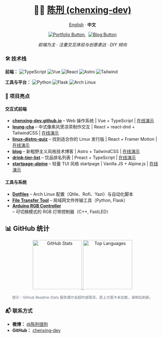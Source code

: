 <h1 align="center">👨‍💻 <a href="https://github.com/chenxing-dev">陈刑 (chenxing-dev)</a></h1>

<p align="center"><a href="./README.md">English</a> · <strong>中文</strong></p>

<p align="center">
  <a href="https://chenxing-dev.github.io" target="_blank">
    <img src="https://img.shields.io/badge/访问个人网站-Portfolio-00b894?style=for-the-badge&logo=vuedotjs&logoColor=white" alt="Portfolio Button" />
  </a>
  &nbsp;
  <a href="https://blog.chenxing.dev/" target="_blank">
    <img src="https://img.shields.io/badge/访问博客-Blog-BC52EE?style=for-the-badge&logo=astro&logoColor=white" alt="Blog Button" />
  </a>
</p>

<p align="center">
  <em>前端为主 · 注重交互体验与创意表达 · DIY 倾向</em>
</p>

### 🛠️ 技术栈

**前端：**
![TypeScript](https://img.shields.io/badge/TypeScript-3178C6?style=flat&logo=typescript&logoColor=white) ![Vue](https://img.shields.io/badge/Vue\.js-4FC08D?style=flat&logo=vuedotjs&logoColor=white) ![React](https://img.shields.io/badge/React-61DAFB?style=flat&logo=react&logoColor=black)
 ![Astro](https://img.shields.io/badge/Astro-BC52EE?style=flat&logo=astro&logoColor=white) ![Tailwind](https://img.shields.io/badge/TailwindCSS-06B6D4?style=flat&logo=tailwindcss&logoColor=white)

**工具与平台：**
![Python](https://img.shields.io/badge/Python-3776AB?style=flat&logo=python&logoColor=white) ![Flask](https://img.shields.io/badge/Flask-000000?style=flat&logo=flask&logoColor=white) ![Arch Linux](https://img.shields.io/badge/Arch_Linux-1793D1?style=flat&logo=arch-linux&logoColor=white)

### 📁 项目亮点

#### 交互式前端
- **[chenxing-dev.github.io](https://github.com/chenxing-dev/chenxing-dev.github.io)** – Web 操作系统 | Vue + TypeScript | [在线演示](https://chenxing-dev.github.io)
- **[leung-cha](https://chenxing-dev.github.io/leung-cha/)** – 中式像素风煲凉茶制作交互 | React + react-dnd + TailwindCSS | [在线演示](https://chenxing-dev.github.io/leung-cha/)
- **[linux-distro-quiz](https://chenxing-dev.github.io/linux-distro-quiz/)** – 找到适合你的 Linux 发行版 | React + Framer Motion | [在线演示](https://chenxing-dev.github.io/linux-distro-quiz/)
- **[blog](https://github.com/chenxing-dev/blog)** – 新粗野主义风格技术博客 | Astro + TailwindCSS | [在线演示](https://blog.chenxing.dev/)
- **[drink-tier-list](https://chenxing-dev.github.io/drink-tier-list/)** – 饮品排名列表 | Preact + TypeScript | [在线演示](https://drink.chenxing.dev)
- **[startpage-alpine](https://chenxing-dev.github.io/startpage-alpine/)** – 轻量 TUI 风格 startpage | Vanilla JS + Alpine.js | [在线演示](https://chenxing.dev)

#### 工具与系统
- **[Dotfiles](https://github.com/chenxing-dev/dotfiles)** – Arch Linux 配置（Qtile、Rofi、Yazi）与自动化脚本
- **[File Transfer Tool](https://github.com/chenxing-dev/file-transfer)** – 局域网文件传输工具（Python, Flask）
- **[Arduino RGB Controller](https://github.com/chenxing-dev/arduino-rgb-light)** – 可切换模式的 RGB 灯带控制器（C++, FastLED）

## 📊 GitHub 统计

<div align="center">
  <a href="https://github.com/chenxing-dev">
    <img height="160em" src="https://github-readme-stats.vercel.app/api?username=chenxing-dev&show_icons=true&theme=graywhite&hide_border=true" alt="GitHub Stats" />
  </a>
  <a href="https://github.com/chenxing-dev">
    <img height="160em" src="https://github-readme-stats.vercel.app/api/top-langs/?username=chenxing-dev&layout=compact&theme=graywhite&hide_border=true&langs_count=8" alt="Top Languages" />
  </a>
</div>

<p align="center"><sub style="color:#6b7280">提示：GitHub Readme Stats 服务偶尔会超时或限流，若上方图卡未加载，请稍后刷新。</sub></p>

### 📬 联系方式

- **微博：** [@陈刑很刑](https://weibo.com/u/7874224893)
- **GitHub：** [chenxing-dev](https://github.com/chenxing-dev)

